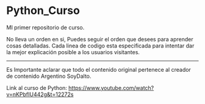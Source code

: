 # Python_Curso
MI primer repositorio de curso.

No lleva un orden en si, Puedes seguir el orden que desees para aprender cosas detalladas.
Cada linea de codigo esta especificada para intentar dar la mejor explicación posible a los usuarios visitantes.

-----------------------------------------------------------------------------------------------------------------------------------------------------------


Es Importante aclarar que todo el contenido original pertenece al creador de contenido Argentino SoyDalto.

Link al curso de Python: https://www.youtube.com/watch?v=nKPbfIU442g&t=12272s
